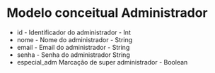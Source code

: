 # Modelo conceitual Administrador

* id	- Identificador do administrador - Int
* nome	- Nome do administrador - String
* email	- Email do administrador - String
* senha	- Senha do administrador String
* especial_adm	Marcação de super administrador - Boolean
